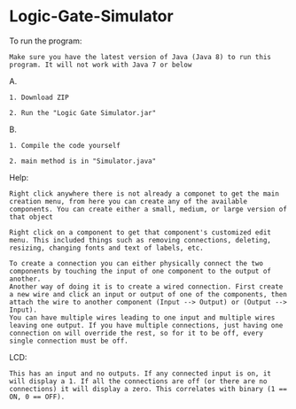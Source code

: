 # Logic-Gate-Simulator

To run the program:

	Make sure you have the latest version of Java (Java 8) to run this program. It will not work with Java 7 or below

  A.
  
    1. Download ZIP
    
    2. Run the "Logic Gate Simulator.jar"
    
  B.
  
    1. Compile the code yourself
    
    2. main method is in "Simulator.java"
    


Help:

	Right click anywhere there is not already a componet to get the main creation menu, from here you can create any of the available components. You can create either a small, medium, or large version of that object
	
	Right click on a component to get that component's customized edit menu. This included things such as removing connections, deleting, resizing, changing fonts and text of labels, etc.
	
	To create a connection you can either physically connect the two components by touching the input of one component to the output of another. 
	Another way of doing it is to create a wired connection. First create a new wire and click an input or output of one of the components, then attach the wire to another component (Input --> Output) or (Output --> Input).
	You can have multiple wires leading to one input and multiple wires leaving one output. If you have multiple connections, just having one connection on will override the rest, so for it to be off, every single connection must be off.
	
LCD:

	This has an input and no outputs. If any connected input is on, it will display a 1. If all the connections are off (or there are no connections) it will display a zero. This correlates with binary (1 == ON, 0 == OFF).
	
